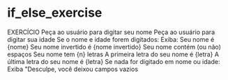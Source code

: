 # if_else_exercise

EXERCÍCIO
Peça ao usuário para digitar seu nome
Peça ao usuário para digitar sua idade
Se o nome e idade forem digitados:
Exiba:
Seu nome é {nome}
Seu nome invertido é {nome invertido}
Seu nome contém (ou não) espaços
Seu nome tem {n} letras
A primeira letra do seu nome é {letra}
A última letra do seu nome é {letra}
Se nada for digitado em nome ou idade:
Exiba "Desculpe, você deixou campos vazios

